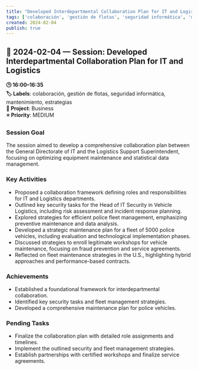 ```yaml
---
title: "Developed Interdepartmental Collaboration Plan for IT and Logistics"
tags: ['colaboración', 'gestión de flotas', 'seguridad informática', 'mantenimiento', 'estrategias']
created: 2024-02-04
publish: true
---
```


## 📅 2024-02-04 — Session: Developed Interdepartmental Collaboration Plan for IT and Logistics

**🕒 16:00–16:35**  
**🏷️ Labels**: colaboración, gestión de flotas, seguridad informática, mantenimiento, estrategias  
**📂 Project**: Business  
**⭐ Priority**: MEDIUM  


### Session Goal
The session aimed to develop a comprehensive collaboration plan between the General Directorate of IT and the Logistics Support Superintendent, focusing on optimizing equipment maintenance and statistical data management.

### Key Activities
- Proposed a collaboration framework defining roles and responsibilities for IT and Logistics departments.
- Outlined key security tasks for the Head of IT Security in Vehicle Logistics, including risk assessment and incident response planning.
- Explored strategies for efficient police fleet management, emphasizing preventive maintenance and data analysis.
- Developed a strategic maintenance plan for a fleet of 5000 police vehicles, including evaluation and technological implementation phases.
- Discussed strategies to enroll legitimate workshops for vehicle maintenance, focusing on fraud prevention and service agreements.
- Reflected on fleet maintenance strategies in the U.S., highlighting hybrid approaches and performance-based contracts.

### Achievements
- Established a foundational framework for interdepartmental collaboration.
- Identified key security tasks and fleet management strategies.
- Developed a comprehensive maintenance plan for police vehicles.

### Pending Tasks
- Finalize the collaboration plan with detailed role assignments and timelines.
- Implement the outlined security and fleet management strategies.
- Establish partnerships with certified workshops and finalize service agreements.
